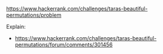 https://www.hackerrank.com/challenges/taras-beautiful-permutations/problem

Explain:
- https://www.hackerrank.com/challenges/taras-beautiful-permutations/forum/comments/301456
